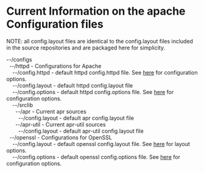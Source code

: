 # Current Information on the apache Configuration files
NOTE: all config.layout files are identical to the config.layout files included in the source repositories and are packaged here for simplicity.<br/>

--/configs<br/>
&nbsp;&nbsp;--/httpd - Configurations for Apache<br/>
&nbsp;&nbsp;&nbsp;&nbsp;--/config.httpd - default httpd config.httpd file. See [here](config_httpd) for configuration options.<br/>
&nbsp;&nbsp;&nbsp;&nbsp;--/config.layout - default httpd config.layout file<br/>
&nbsp;&nbsp;&nbsp;&nbsp;--/config.options - default httpd config.options file. See [here](config_options) for configuration options.<br/>
&nbsp;&nbsp;&nbsp;&nbsp;--/srclib<br/>
&nbsp;&nbsp;&nbsp;&nbsp;&nbsp;&nbsp;--/apr - Current apr sources<br/>
&nbsp;&nbsp;&nbsp;&nbsp;&nbsp;&nbsp;&nbsp;&nbsp;--/config.layout - default apr config.layout file<br/>
&nbsp;&nbsp;&nbsp;&nbsp;&nbsp;&nbsp;--/apr-util - Current apr-util sources<br/>
&nbsp;&nbsp;&nbsp;&nbsp;&nbsp;&nbsp;&nbsp;&nbsp;--/config.layout - default apr-util config.layout file<br/>
&nbsp;&nbsp;--/openssl - Configurations for OpenSSL<br/>
&nbsp;&nbsp;&nbsp;&nbsp;--/config.layout - default openssl config.layout file. See [here](ssl_config_layout) for layout options.<br/>
&nbsp;&nbsp;&nbsp;&nbsp;--/config.options - default openssl config.options file. See [here](ssl_config_options) for configuration options.<br/>
